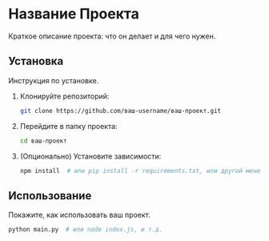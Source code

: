 # Название Проекта

Краткое описание проекта: что он делает и для чего нужен.

## Установка

Инструкция по установке.

1.  Клонируйте репозиторий:
    ```bash
    git clone https://github.com/ваш-username/ваш-проект.git
    ```
2.  Перейдите в папку проекта:
    ```bash
    cd ваш-проект
    ```
3.  (Опционально) Установите зависимости:
    ```bash
    npm install  # или pip install -r requirements.txt, или другой менеджер пакетов
    ```

## Использование

Покажите, как использовать ваш проект.

```bash
python main.py  # или node index.js, и т.д.
